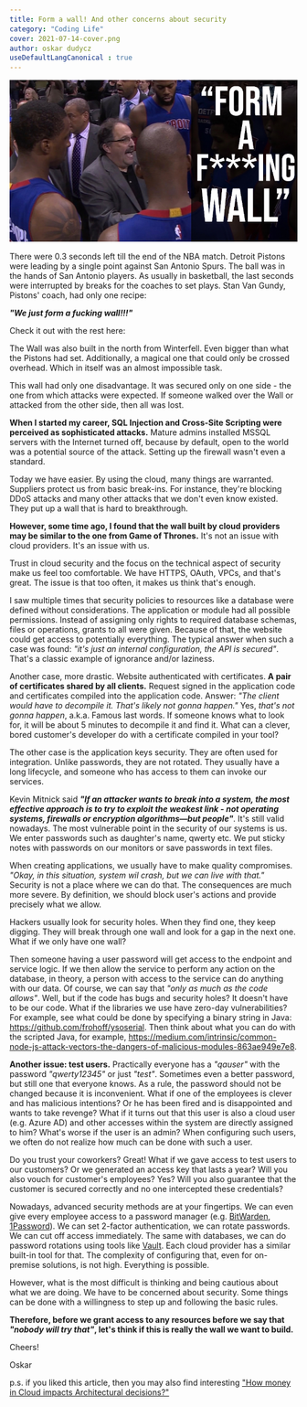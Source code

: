 ```yaml
---
title: Form a wall! And other concerns about security
category: "Coding Life"
cover: 2021-07-14-cover.png
author: oskar dudycz
useDefaultLangCanonical : true
---
```


![cover](2021-07-14-cover.png)

There were 0.3 seconds left till the end of the NBA match. Detroit Pistons were leading by a single point against San Antonio Spurs. The ball was in the hands of San Antonio players. As usually in basketball, the last seconds were interrupted by breaks for the coaches to set plays. Stan Van Gundy, Pistons' coach, had only one recipe:

**_"We just form a fucking wall!!!"_**

Check it out with the rest here:

The Wall was also built in the north from Winterfell. Even bigger than what the Pistons had set. Additionally, a magical one that could only be crossed overhead. Which in itself was an almost impossible task.

This wall had only one disadvantage. It was secured only on one side - the one from which attacks were expected. If someone walked over the Wall or attacked from the other side, then all was lost.

**When I started my career, SQL Injection and Cross-Site Scripting were perceived as sophisticated attacks.** Mature admins installed MSSQL servers with the Internet turned off, because by default, open to the world was a potential source of the attack. Setting up the firewall wasn't even a standard.

Today we have easier. By using the cloud, many things are warranted. Suppliers protect us from basic break-ins. For instance, they're blocking DDoS attacks and many other attacks that we don't even know existed. They put up a wall that is hard to breakthrough.

**However, some time ago, I found that the wall built by cloud providers may be similar to the one from Game of Thrones.** It's not an issue with cloud providers. It's an issue with us.

Trust in cloud security and the focus on the technical aspect of security make us feel too comfortable. We have HTTPS, OAuth, VPCs, and that's great. The issue is that too often, it makes us think that's enough.

I saw multiple times that security policies to resources like a database were defined without considerations. The application or module had all possible permissions. Instead of assigning only rights to required database schemas, files or operations, grants to all were given. Because of that, the website could get access to potentially everything. The typical answer when such a case was found: _"it's just an internal configuration, the API is secured"_. That's a classic example of ignorance and/or laziness.

Another case, more drastic. Website authenticated with certificates. **A pair of certificates shared by all clients.** Request signed in the application code and certificates compiled into the application code. Answer: _"The client would have to decompile it. That's likely not gonna happen."_ Yes, _that's not gonna happen_, a.k.a. Famous last words. If someone knows what to look for, it will be about 5 minutes to decompile it and find it. What can a clever, bored customer's developer do with a certificate compiled in your tool?

The other case is the application keys security. They are often used for integration. Unlike passwords, they are not rotated. They usually have a long lifecycle, and someone who has access to them can invoke our services.

Kevin Mitnick said **_"If an attacker wants to break into a system, the most effective approach is to try to exploit the weakest link - not operating systems, firewalls or encryption algorithms—but people"_**. It's still valid nowadays. The most vulnerable point in the security of our systems is us. We enter passwords such as daughter's name, qwerty etc. We put sticky notes with passwords on our monitors or save passwords in text files.

When creating applications, we usually have to make quality compromises. _"Okay, in this situation, system wil crash, but we can live with that."_ Security is not a place where we can do that. The consequences are much more severe. By definition, we should block user's actions and provide precisely what we allow.

Hackers usually look for security holes. When they find one, they keep digging. They will break through one wall and look for a gap in the next one. What if we only have one wall?

Then someone having a user password will get access to the endpoint and service logic. If we then allow the service to perform any action on the database, in theory, a person with access to the service can do anything with our data. Of course, we can say that _"only as much as the code allows"_. Well, but if the code has bugs and security holes? It doesn't have to be our code. What if the libraries we use have zero-day vulnerabilities? For example, see what could be done by specifying a binary string in Java: https://github.com/frohoff/ysoserial. Then think about what you can do with the scripted Java, for example, https://medium.com/intrinsic/common-node-js-attack-vectors-the-dangers-of-malicious-modules-863ae949e7e8.

**Another issue: test users.** Practically everyone has a _"qauser"_ with the password _"qwerty12345"_ or just _"test"_. Sometimes even a better password, but still one that everyone knows. As a rule, the password should not be changed because it is inconvenient. What if one of the employees is clever and has malicious intentions? Or he has been fired and is disappointed and wants to take revenge? What if it turns out that this user is also a cloud user (e.g. Azure AD) and other accesses within the system are directly assigned to him? What's worse if the user is an admin? When configuring such users, we often do not realize how much can be done with such a user.

Do you trust your coworkers? Great! What if we gave access to test users to our customers? Or we generated an access key that lasts a year? Will you also vouch for customer's employees? Yes? Will you also guarantee that the customer is secured correctly and no one intercepted these credentials?

Nowadays, advanced security methods are at your fingertips. We can even give every employee access to a password manager (e.g. [BitWarden](https://bitwarden.com/), [1Password](https://1password.com)). We can set 2-factor authentication, we can rotate passwords. We can cut off access immediately. The same with databases, we can do password rotations using tools like [Vault](https://www.vaultproject.io/). Each cloud provider has a similar built-in tool for that. The complexity of configuring that, even for on-premise solutions, is not high. Everything is possible.

However, what is the most difficult is thinking and being cautious about what we are doing. We have to be concerned about security. Some things can be done with a willingness to step up and following the basic rules.

**Therefore, before we grant access to any resources before we say that _"nobody will try that"_, let's think if this is really the wall we want to build.**

Cheers!

Oskar

p.s. if you liked this article, then you may also find interesting ["How money in Cloud impacts Architectural decisions?"](/pl/how_money_in_cloud_impacts_architectural_decisions/)